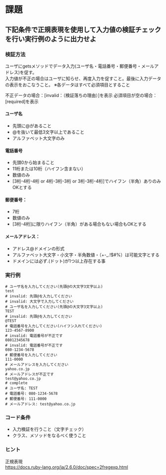 # 課題

## 下記条件で正規表現を使用して入力値の検証チェックを行い実行例のように出力せよ

### 検証方法

ユーザにgetsメソッドでデータ入力(ユーザ名・電話番号・郵便番号・メールアドレス)を促す。  
入力値が不正の場合はユーザに知らせ、再度入力を促すこと。最後に入力データの表示をおこなうこと。 
※各データはすべて必須項目とすること  

不正データの場合：[invalid：（検証落ちの理由）]を表示
必須項目が空の場合：[required]を表示  

#### ユーザ名
 - 先頭に@があること
 - @を抜いて最低3文字以上であること
 - アルファベット大文字のみ

#### 電話番号
 - 先頭0から始まること
 - 11桁または10桁（ハイフン含まない）
 - 数値のみ
 - [3桁-4桁-4桁 or 4桁-3桁-3桁 or 3桁-3桁-4桁]でハイフン（半角）ありのみOKとする

#### 郵便番号：
 - 7桁
 - 数値のみ 
 - [3桁-4桁]に限りハイフン（半角）がある場合もない場合もOKとする

#### メールアドレス：
 - アドレス@ドメインの形式
 - アルファベット大文字・小文字・半角数値・（+-_.!$#%）は可能文字とする
 - ドメインには必ず.(ドット)が1つ以上存在する事

### 実行例
```
# ユーザ名を入力してください(先頭@の大文字3文字以上)
test
# invalid: 先頭@を入力してください
# invalid: 大文字で入力してください
# ユーザ名を入力してください(先頭@の大文字3文字以上)
TEST
# invalid: 先頭@を入力してください
@TEST
# 電話番号を入力してください(ハイフン入れてください)
123-4567-8900
# invalid: 電話番号が不正です
08012345678
# invalid: 電話番号が不正です
080-1234-5678
# 郵便番号を入力してください
111-0000
# メールアドレスを入力してください
yahoo.co.jp
# メールアドレスが不正です
test@yahoo.co.jp
# complete
# ユーザ名: TEST
# 電話番号: 080-1234-5678
# 郵便番号: 111-0000
# メールアドレス: test@yahoo.co.jp
```

### コード条件
- 入力検証を行うこと（文字チェック）
- クラス、メソッドをなるべく使うこと

### ヒント
正規表現  
https://docs.ruby-lang.org/ja/2.6.0/doc/spec=2fregexp.html